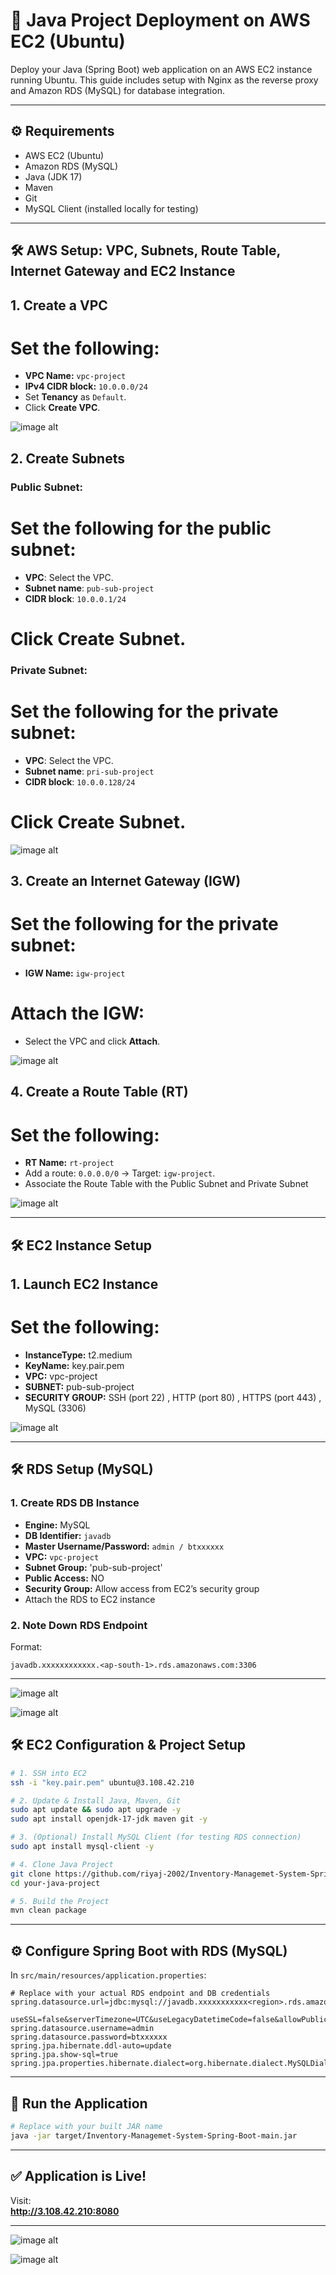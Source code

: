 
# 🚀 Java Project Deployment on AWS EC2 (Ubuntu)

Deploy your Java (Spring Boot) web application on an AWS EC2 instance running Ubuntu. This guide includes setup with Nginx as the reverse proxy and Amazon RDS (MySQL) for database integration.

---

## ⚙️ Requirements

- AWS EC2 (Ubuntu)
- Amazon RDS (MySQL)
- Java (JDK 17)
- Maven
- Git
- MySQL Client (installed locally for testing)

---

## 🛠️ AWS Setup: VPC, Subnets, Route Table, Internet Gateway and EC2 Instance

## 1. Create a VPC
# Set the following:
   - **VPC Name:** `vpc-project`
   - **IPv4 CIDR block:** `10.0.0.0/24`
   - Set **Tenancy** as `Default`.
   - Click **Create VPC**.

![image alt](https://github.com/riyaj-2002/Inventory-Management-System-Spring-Boot-project/blob/259442aa8934f53c449f5f2d36b8aeb72c1369e9/Inventory-Management-System-Spring-Boot-main/Screenshot%202025-04-23%20204426.png)   

## 2. Create Subnets
### Public Subnet:
# Set the following for the public subnet:
   - **VPC**: Select the VPC.
   - **Subnet name**: `pub-sub-project`
   - **CIDR block**: `10.0.0.1/24`
# Click **Create Subnet**.

### Private Subnet:
# Set the following for the private subnet:
   - **VPC**: Select the VPC.
   - **Subnet name**: `pri-sub-project`
   - **CIDR block**: `10.0.0.128/24`
# Click **Create Subnet**.

![image alt](https://github.com/riyaj-2002/Inventory-Management-System-Spring-Boot-project/blob/f42a1364b34b1f0b437a37544a7f05a12d394e56/Inventory-Management-System-Spring-Boot-main/Screenshot%202025-04-23%20204445.png)

## 3. Create an Internet Gateway (IGW)
# Set the following for the private subnet:
  - **IGW Name:** `igw-project`
# Attach the IGW:
   - Select the VPC and click **Attach**.

![image alt](https://github.com/riyaj-2002/Inventory-Management-System-Spring-Boot-project/blob/f42a1364b34b1f0b437a37544a7f05a12d394e56/Inventory-Management-System-Spring-Boot-main/Screenshot%202025-04-23%20204548.png)

## 4. Create a Route Table (RT)
# Set the following:
  - **RT Name:** `rt-project`
  - Add a route: `0.0.0.0/0` → Target: `igw-project`.
  - Associate the Route Table with the Public Subnet and Private Subnet

![image alt](https://github.com/riyaj-2002/Inventory-Management-System-Spring-Boot-project/blob/f42a1364b34b1f0b437a37544a7f05a12d394e56/Inventory-Management-System-Spring-Boot-main/Screenshot%202025-04-23%20204525.png)

---

## 🛠️ EC2 Instance Setup

## 1. Launch EC2 Instance
# Set the following:
   - **InstanceType:** t2.medium
   - **KeyName:** key.pair.pem
   - **VPC:** vpc-project
   - **SUBNET:** pub-sub-project
   - **SECURITY GROUP:** SSH (port 22) , HTTP (port 80) , HTTPS (port 443) ,  
    MySQL  (3306)

![image alt](https://github.com/riyaj-2002/Inventory-Management-System-Spring-Boot-project/blob/f42a1364b34b1f0b437a37544a7f05a12d394e56/Inventory-Management-System-Spring-Boot-main/Screenshot%202025-04-25%20165620.png)

---


## 🛠️ RDS Setup (MySQL)

### 1. Create RDS DB Instance
- **Engine:** MySQL
- **DB Identifier:** `javadb`
- **Master Username/Password:** `admin / btxxxxxx`
- **VPC:** `vpc-project`
- **Subnet Group:** 'pub-sub-project'
- **Public Access:** NO
- **Security Group:** Allow access from EC2’s security group
- Attach the RDS to EC2 instance
### 2. Note Down RDS Endpoint
Format:  
```
javadb.xxxxxxxxxxxx.<ap-south-1>.rds.amazonaws.com:3306
```

---

![image alt](https://github.com/riyaj-2002/Inventory-Management-System-Spring-Boot-project/blob/f42a1364b34b1f0b437a37544a7f05a12d394e56/Inventory-Management-System-Spring-Boot-main/Screenshot%202025-04-25%20165849.png)


![image alt](https://github.com/riyaj-2002/Inventory-Management-System-Spring-Boot-project/blob/f42a1364b34b1f0b437a37544a7f05a12d394e56/Inventory-Management-System-Spring-Boot-main/Screenshot%202025-04-25%20162350.png)


## 🛠️ EC2 Configuration & Project Setup

```bash
# 1. SSH into EC2
ssh -i "key.pair.pem" ubuntu@3.108.42.210

# 2. Update & Install Java, Maven, Git
sudo apt update && sudo apt upgrade -y
sudo apt install openjdk-17-jdk maven git -y

# 3. (Optional) Install MySQL Client (for testing RDS connection)
sudo apt install mysql-client -y

# 4. Clone Java Project
git clone https://github.com/riyaj-2002/Inventory-Managemet-System-Spring-Boot-project.git
cd your-java-project

# 5. Build the Project
mvn clean package
```

---

## ⚙️ Configure Spring Boot with RDS (MySQL)

In `src/main/resources/application.properties`:

```properties
# Replace with your actual RDS endpoint and DB credentials
spring.datasource.url=jdbc:mysql://javadb.xxxxxxxxxxx<region>.rds.amazonaws.com:3306/javadb? 
    useSSL=false&serverTimezone=UTC&useLegacyDatetimeCode=false&allowPublicKeyRetrieval=true
spring.datasource.username=admin
spring.datasource.password=btxxxxxx
spring.jpa.hibernate.ddl-auto=update
spring.jpa.show-sql=true
spring.jpa.properties.hibernate.dialect=org.hibernate.dialect.MySQLDialect
```

---

## 🚀 Run the Application

```bash
# Replace with your built JAR name
java -jar target/Inventory-Managemet-System-Spring-Boot-main.jar
```

---

## ✅ Application is Live!

Visit:  
**http://3.108.42.210:8080** 

---

![image alt](https://github.com/riyaj-2002/Inventory-Management-System-Spring-Boot-project/blob/f42a1364b34b1f0b437a37544a7f05a12d394e56/Inventory-Management-System-Spring-Boot-main/Screenshot%202025-04-25%20165551.png)

![image alt](https://github.com/riyaj-2002/Inventory-Management-System-Spring-Boot-project/blob/f42a1364b34b1f0b437a37544a7f05a12d394e56/Inventory-Management-System-Spring-Boot-main/Screenshot%202025-04-25%20170013.png)




